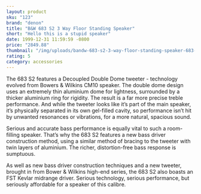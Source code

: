```yaml
---
layout: product
sku: "123"
brand: "denon"
title: "B&W 683 S2 3 Way Floor Standing Speaker"
short: "Hello this is a stupid speaker"
date: 1999-12-31 11:59:59 -0800
price: "2849.88"
thumbnail: "/img/uploads/bandw-683-s2-3-way-floor-standing-speaker-683-s2-512px-512px.jpg"
rating: 5
category: accessories
---
```


The 683 S2 features a Decoupled Double Dome tweeter - technology evolved from Bowers & Wilkins CM10 speaker. The double dome design uses an extremely thin aluminium dome for lightness, surrounded by a thicker aluminium ring for rigidity. The result is a far more precise treble performance. And while the tweeter looks like it’s part of the main speaker, it’s physically separated in its own gel-filled cavity, so performance isn’t hit by unwanted resonances or vibrations, for a more natural, spacious sound.

Serious and accurate bass performance is equally vital to such a room-filling speaker. That’s why the 683 S2 features a new bass driver construction method, using a similar method of bracing to the tweeter with twin layers of aluminium. The richer, distortion-free bass response is sumptuous.

As well as new bass driver construction techniques and a new tweeter, brought in from Bower & Wilkins high-end series, the 683 S2 also boasts an FST Kevlar midrange driver. Serious technology, serious performance, but seriously affordable for a speaker of this calibre.

